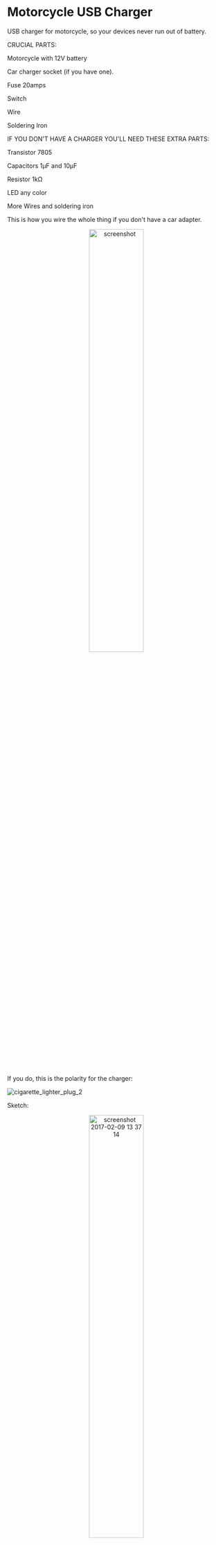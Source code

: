 # Motorcycle USB Charger

USB charger for motorcycle, so your devices never run out of battery.

CRUCIAL PARTS:

Motorcycle with 12V battery

Car charger socket (if you have one).

Fuse 20amps

Switch

Wire

Soldering Iron

IF YOU DON'T HAVE A CHARGER YOU'LL NEED THESE EXTRA PARTS:

Transistor 7805

Capacitors 1μF and 10μF

Resistor 1kΩ

LED any color

More Wires and soldering iron

This is how you wire the whole thing if you don't have a car adapter.

<div style="text-align:center"><img alt="screenshot" width="50%" height="50%" src="https://cloud.githubusercontent.com/assets/22894897/22802915/f8da8bea-eecf-11e6-9572-d559a52816c5.png"></div>
If you do, this is the polarity for the charger:

![cigarette_lighter_plug_2](https://cloud.githubusercontent.com/assets/22894897/22803050/8ffe3de6-eed0-11e6-9b78-e557968e2923.jpg)

Sketch:

<div style="text-align:center"><img width="50%" height="50%" alt="screenshot 2017-02-09 13 37 14" src="https://cloud.githubusercontent.com/assets/22894897/22803269/7c4316fe-eed1-11e6-8733-a5cd8b786342.png"></div>

To use it you press the switch (motorcycle started), and press it back after so the battery won't discharge. And the LED should turn on when it is ready to be used.

This is how it looks finished:

<div style="text-align:center"><img width="50%" height="50%" src="https://cloud.githubusercontent.com/assets/22894897/22802182/18a64e8a-eecd-11e6-82b9-646244b5e948.jpeg"><img width="50%" height="50%" src="https://cloud.githubusercontent.com/assets/22894897/22802183/1b0ae884-eecd-11e6-907e-36b0f3cc233b.jpg"></div>

Charging phone:

<div style="text-align:center"><img width="50%" height="50%" src="https://cloud.githubusercontent.com/assets/22894897/22803420/1356b1f4-eed2-11e6-9f4e-21cbebae60c9.jpeg"></div>

ENJOY THE ROAD!

<div style="text-align:center"><img src="https://cloud.githubusercontent.com/assets/22894897/26071018/0fe11370-397d-11e7-9c42-7ca7ecc60829.gif"></div>

